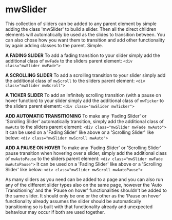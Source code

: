 # mwSlider
This collection of sliders can be added to any parent element by simple adding the class 'mwSlider' to build a slider. Then all the direct children elements will automatically be used as the slides to transition between. You can also chose how you want them to transition and add other functionality by again adding classes to the parent. Simple.

**A FADING SLIDER**
To add a fading transition to your slider simply add the additional class of `mwFade` to the sliders parent element:
`<div class="mwSlider mwFade">`

**A SCROLLING SLIDER**
To add a scrolling transition to your slider simply add the additional class of `mwScroll` to the sliders parent element:
`<div class="mwSlider mwScroll">`

**A TICKER SLIDER**
To add an infinitely scrolling transition (with a pause on hover function) to your slider simply add the additional class of `mwTicker` to the sliders parent element:
`<div class="mwSlider mwTicker">`

**ADD AUTOMATIC TRANSITIONING**
To make any 'Fading Slider' or 'Scrolling Slider' automatically transition, simply add the additional class of `mwAuto` to the sliders parent element:
`<div class="mwSlider mwFade mwAuto">`
It can be used on a 'Fading Slider' like above or a 'Scrolling Slider' like below:
`<div class="mwSlider mwScroll mwAuto">`

**ADD A PAUSE ON HOVER**
To make any 'Fading Slider' or 'Scrolling Slider' pause transition when hovering over a slider, simply add the additional class of `mwAutoPause` to the sliders parent element:
`<div class="mwSlider mwFade mwAutoPause">`
It can be used on a 'Fading Slider' like above or a 'Scrolling Slider' like below:
`<div class="mwSlider mwScroll mwAutoPause">`

As many sliders as you need can be added to a page and you can also run any of the different slider types also on the same page, however the 'Auto Transitioning' and the 'Pause on hover' functionalities shouldn't be added to the same slider. It should only be one or the other as the 'Pause on hover' functionality already assumes the slider should be automatically transitioning so is built with that functionality already and unexpected behaviour may occur if both are used together.  
